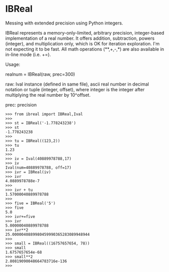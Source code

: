 # IBReal
Messing with extended precision using Python integers.

IBReal represents a memory-only-limited, arbitrary precision, integer-based implementation of a real number.
It offers addition, subtraction, powers (integer), and multiplication only, which is OK for iteration exploration. I'm not expecting
it to be fast. All math operations (**,+,-,*) are also available in in-line mode (i.e. +=).

Usage:

realnum = IBReal(raw, prec=300)

raw: Ival instance (defined in same file), ascii real number in decimal notation or tuple (integer, offset), 
where integer is the integer after multiplying the real number by 10^offset.
     
prec: precision

    >>> from ibreal import IBReal,Ival
    >>>
    >>> st = IBReal('-1.778243238')
    >>> st
    -1.778243238
    >>> 
    >>> tu = IBReal((123,2))
    >>> tu
    1.23
    >>> 
    >>> iv = Ival(40889978788,17)
    >>> iv
    Ival(num=40889978788, off=17)
    >>> ivr = IBReal(iv)
    >>> ivr
    4.0889978788e-7
    >>> 
    >>> ivr + tu
    1.57000040889978788
    >>> 
    >>> five = IBReal('5')
    >>> five
    5.0
    >>> ivr+=five
    >>> ivr
    5.00000040889978788
    >>> ivr**2
    25.0000040889980459990365283089948944
    >>>
    >>> small = IBReal((16757657654, 78))
    >>> small
    1.6757657654e-68
    >>> small**2
    2.80819090048664783716e-136
    >>>
